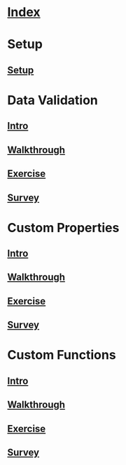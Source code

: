 # [Index](index.md)
# Setup
## [Setup](misc/setup.md)
# Data Validation
## [Intro](data-validation/data-validation.md)
## [Walkthrough](data-validation/data-validation-walkthrough.md)
## [Exercise](data-validation/data-validation-exercise.md)
## [Survey](data-validation/survey.md)
# Custom Properties
## [Intro](custom-propertis/custom-properties.md)
## [Walkthrough](custom-propertis/custom-properties-walkthrough.md)
## [Exercise](custom-propertis/custom-properties-exercise.md)
## [Survey](custom-propertis/survey.md)
# Custom Functions
## [Intro](custom-functions/custom-functions.md)
## [Walkthrough](custom-functions/custom-functions-walkthrough.md)
## [Exercise](custom-functions/custom-functions-exercise.md)
## [Survey](custom-functions/survey.md)
